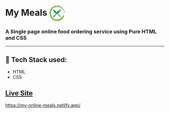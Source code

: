 # My Meals      <img align="center" width="50" height="50" src="icon.jpg">
### A Single page online food ordering service using Pure HTML and CSS
- - - -
## :rocket: Tech Stack used: 
- HTML
- CSS

## [Live Site](https://my-online-meals.netlify.app)
 https://my-online-meals.netlify.app/
